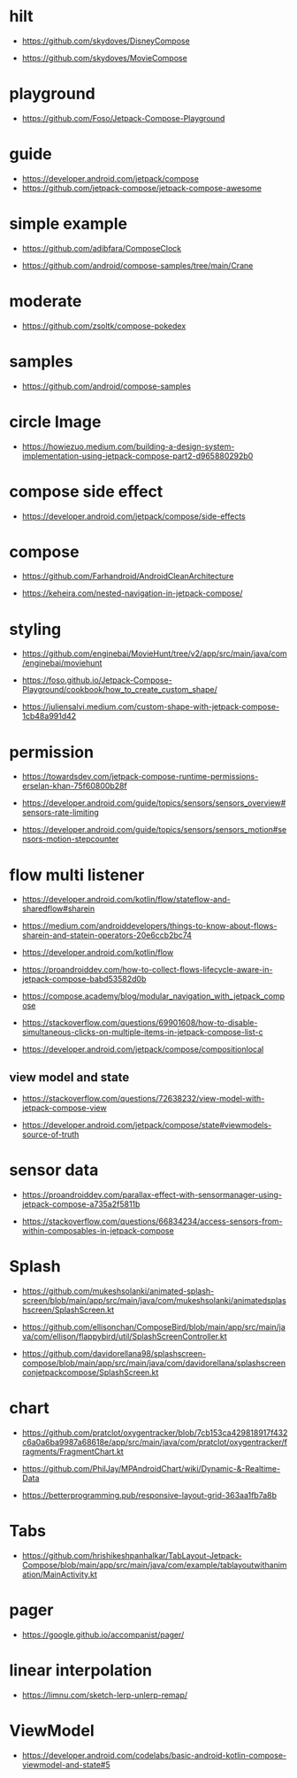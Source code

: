 # hilt

- https://github.com/skydoves/DisneyCompose

- https://github.com/skydoves/MovieCompose


# playground

-  https://github.com/Foso/Jetpack-Compose-Playground


# guide

- https://developer.android.com/jetpack/compose
- https://github.com/jetpack-compose/jetpack-compose-awesome


# simple example

- https://github.com/adibfara/ComposeClock
  
- https://github.com/android/compose-samples/tree/main/Crane


# moderate

- https://github.com/zsoltk/compose-pokedex


# samples

- https://github.com/android/compose-samples


# circle Image

- https://howiezuo.medium.com/building-a-design-system-implementation-using-jetpack-compose-part2-d965880292b0


# compose side effect
- https://developer.android.com/jetpack/compose/side-effects


# compose 
- https://github.com/Farhandroid/AndroidCleanArchitecture

- https://keheira.com/nested-navigation-in-jetpack-compose/


# styling

- https://github.com/enginebai/MovieHunt/tree/v2/app/src/main/java/com/enginebai/moviehunt

  <!-- shapes -->
- https://foso.github.io/Jetpack-Compose-Playground/cookbook/how_to_create_custom_shape/
- https://juliensalvi.medium.com/custom-shape-with-jetpack-compose-1cb48a991d42


# permission

- https://towardsdev.com/jetpack-compose-runtime-permissions-erselan-khan-75f60800b28f

<!-- rate limiting -->
- https://developer.android.com/guide/topics/sensors/sensors_overview#sensors-rate-limiting

<!-- motion stepcounter -->
- https://developer.android.com/guide/topics/sensors/sensors_motion#sensors-motion-stepcounter


# flow multi listener

- https://developer.android.com/kotlin/flow/stateflow-and-sharedflow#sharein

- https://medium.com/androiddevelopers/things-to-know-about-flows-sharein-and-statein-operators-20e6ccb2bc74

<!-- flow to state -->
- https://developer.android.com/kotlin/flow

- https://proandroiddev.com/how-to-collect-flows-lifecycle-aware-in-jetpack-compose-babd53582d0b


<!-- mutable state flow -->
- https://compose.academy/blog/modular_navigation_with_jetpack_compose

- https://stackoverflow.com/questions/69901608/how-to-disable-simultaneous-clicks-on-multiple-items-in-jetpack-compose-list-c

<!-- composite Local -->
- https://developer.android.com/jetpack/compose/compositionlocal


## view model and state

<!-- launch state -->
- https://stackoverflow.com/questions/72638232/view-model-with-jetpack-compose-view

<!-- viewmodel state -->
- https://developer.android.com/jetpack/compose/state#viewmodels-source-of-truth




# sensor data 

- https://proandroiddev.com/parallax-effect-with-sensormanager-using-jetpack-compose-a735a2f5811b

- https://stackoverflow.com/questions/66834234/access-sensors-from-within-composables-in-jetpack-compose


# Splash

- https://github.com/mukeshsolanki/animated-splash-screen/blob/main/app/src/main/java/com/mukeshsolanki/animatedsplashscreen/SplashScreen.kt

- https://github.com/ellisonchan/ComposeBird/blob/main/app/src/main/java/com/ellison/flappybird/util/SplashScreenController.kt

- https://github.com/davidorellana98/splashscreen-compose/blob/main/app/src/main/java/com/davidorellana/splashscreenconjetpackcompose/SplashScreen.kt


# chart

- https://github.com/pratclot/oxygentracker/blob/7cb153ca429818917f432c6a0a6ba9987a68618e/app/src/main/java/com/pratclot/oxygentracker/fragments/FragmentChart.kt

<!-- mpchart realtime updates -->
- https://github.com/PhilJay/MPAndroidChart/wiki/Dynamic-&-Realtime-Data

<!-- responsive grid -->
- https://betterprogramming.pub/responsive-layout-grid-363aa1fb7a8b


# Tabs

- https://github.com/hrishikeshpanhalkar/TabLayout-Jetpack-Compose/blob/main/app/src/main/java/com/example/tablayoutwithanimation/MainActivity.kt


# pager

- https://google.github.io/accompanist/pager/


# linear interpolation

- https://limnu.com/sketch-lerp-unlerp-remap/


# ViewModel

- https://developer.android.com/codelabs/basic-android-kotlin-compose-viewmodel-and-state#5

